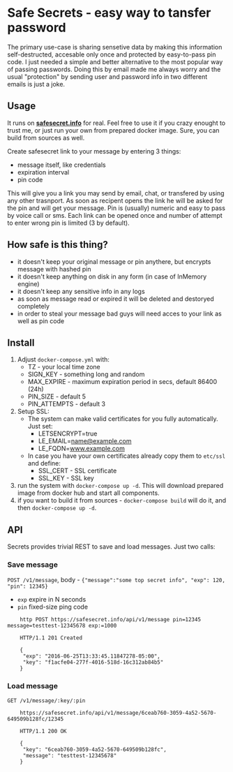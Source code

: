 # Safe Secrets - easy way to tansfer password

The primary use-case is sharing sensetive data by making this information self-destructed, accesable only once and protected by easy-to-pass pin code. I just needed a simple and better alternative to the most popular way of passing passwords. Doing this by email made me always worry and the usual "protection" by sending user and password info in two different emails is just a joke.

## Usage

It runs on **[safesecret.info](https://safesecret.info)** for real. Feel free to use it if you crazy enought to trust me,
or just run your own from prepared docker image. Sure, you can build from sources as well.

Create safesecret link to your message by entering 3 things:
 - message itself, like credentials
 - expiration interval
 - pin code

 This will give you a link you may send by email, chat, or transfered by using any other trasnport.
 As soon as recipent opens the link he will be asked for the pin and will get your message.
 Pin is (usually) numeric and easy to pass by voice call or sms.
 Each link can be opened once and number of attempt to enter wrong pin is limited (3 by default).


## How safe is this thing?

- it doesn't keep your original message or pin anythere, but encrypts message with hashed pin
- it doesn't keep anything on disk in any form (in case of InMemory engine)
- it doesn't keep any sensitive info in any logs
- as soon as message read or expired it will be deleted and destoryed completely
- in order to steal your message bad guys will need acces to your link as well as pin code


## Install

1. Adjust `docker-compose.yml` with:
    - TZ - your local time zone
    - SIGN_KEY - something long and random
    - MAX_EXPIRE - maximum expiration period in secs, default 86400 (24h)
    - PIN_SIZE - default 5
    - PIN_ATTEMPTS - default 3
1. Setup SSL:
    - The system can make valid certificates for you fully automatically. Just set:
        - LETSENCRYPT=true
        - LE_EMAIL=name@example.com
        - LE_FQDN=www.example.com
    - In case you have your own certificates already copy them to `etc/ssl` and define:
        - SSL_CERT - SSL certificate
        - SSL_KEY - SSL key
1. run the system with `docker-compose up -d`. This will download prepared image from docker hub and start all components.
1. if you want to build it from sources - `docker-compose build` will do it, and then `docker-compose up -d`.


## API

Secrets provides trivial REST to save and load messages. Just two calls:

### Save message

`POST /v1/message`, body - `{"message":"some top secret info", "exp": 120, "pin": 12345}`
- `exp` expire in N seconds
- `pin` fixed-size ping code

```
    http POST https://safesecret.info/api/v1/message pin=12345 message=testtest-12345678 exp:=1000

    HTTP/1.1 201 Created

    {
     "exp": "2016-06-25T13:33:45.11847278-05:00",
     "key": "f1acfe04-277f-4016-518d-16c312ab84b5"
    }
```

### Load message

`GET /v1/message/:key/:pin`

```
    https://safesecret.info/api/v1/message/6ceab760-3059-4a52-5670-649509b128fc/12345

    HTTP/1.1 200 OK

    {
     "key": "6ceab760-3059-4a52-5670-649509b128fc",
     "message": "testtest-12345678"
    }
```
